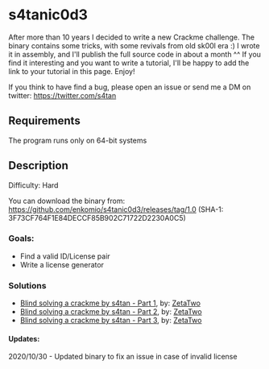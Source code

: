 # s4tanic0d3
After more than 10 years I decided to write a new Crackme challenge. The binary contains some tricks, with some revivals from old sk00l era :) I wrote it in assembly, and I'll publish the full source code in about a month ^^ If you find it interesting and you want to write a tutorial, I'll be happy to add the link to your tutorial in this page. Enjoy!

If you think to have find a bug, please open an issue or send me a DM on twitter: https://twitter.com/s4tan

## Requirements
The program runs only on 64-bit systems

## Description
Difficulty: Hard

You can download the binary from: https://github.com/enkomio/s4tanic0d3/releases/tag/1.0 (SHA-1: 3F73CF764F1E84DECCF85B902C71722D2230A0C5)

### Goals: 
* Find a valid ID/License pair
* Write a license generator

### Solutions
* <a href="https://www.youtube.com/watch?v=NJamb40GSYY">Blind solving a crackme by s4tan - Part 1</a>, by: <a href="https://twitter.com/ZetaTwo">ZetaTwo</a>
* <a href="https://www.youtube.com/watch?v=6y4tfVWH-qM">Blind solving a crackme by s4tan - Part 2</a>, by: <a href="https://twitter.com/ZetaTwo">ZetaTwo</a>
* <a href="https://www.youtube.com/watch?v=kuhu9VEASQI">Blind solving a crackme by s4tan - Part 3</a>, by: <a href="https://twitter.com/ZetaTwo">ZetaTwo</a>

#### Updates:
2020/10/30 - Updated binary to fix an issue in case of invalid license
